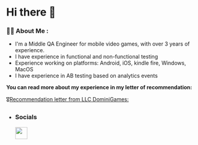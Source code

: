 # Hi there 👋
### :woman_technologist: About Me :

+ I'm a Middle QA Engineer for mobile video games, with over 3 years of experience.
+ I have experience in functional and non-functional testing 
+ Experience working on platforms: Android, iOS, kindle fire, Windows, MacOS
+ I have experience in AB testing based on analytics events

**You can read more about my experience in my letter of recommendation:**

:medal_military:[Recommendation letter from LLC DominiGames:](https://drive.google.com/file/d/1gHYBztBoc4YdY7ZxcsnrG2A5cCiFf08-/view?usp=share_link)
+ ### Socials  <p align="left"> <a href="https://www.linkedin.com/in//darya-ivanova-404a87258/" target="_blank" rel="noreferrer"> <picture> <source media="(prefers-color-scheme: dark)" srcset="https://raw.githubusercontent.com/danielcranney/readme-generator/main/public/icons/socials/linkedin-dark.svg" /> <source media="(prefers-color-scheme: light)" srcset="https://raw.githubusercontent.com/danielcranney/readme-generator/main/public/icons/socials/linkedin.svg" /> <img src="https://raw.githubusercontent.com/danielcranney/readme-generator/main/public/icons/socials/linkedin.svg" width="32" height="32" /> </picture> </a></p>

<!--
